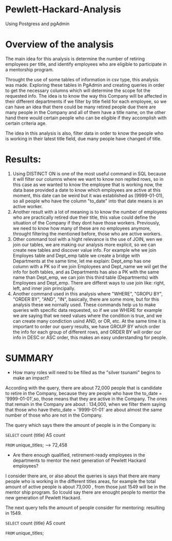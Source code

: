 # Pewlett-Hackard-Analysis
Using Postgress and pgAdmin
# Overview of the analysis
The main idea for this analysis is determine the number of retiring employees per title, and identify employees who are eligible to participate in a mentorship program.

Throught the use of  some tables of information in csv type,  this analysis was made. Exploring these tables in PgAdmin and creating queries in order to get the necessary columns which will determine the scope fot the requested info.
The idea is to know the way this Company will be affected in their different departments if we filter by title field for each employee, so we can have an idea that there could be many retired people due there are many people in the Company and all of them have a title name, on the other hand there would certain people who can be eligible if they accomplish with certain criteria age.

The idea in this analysis is also, filter data in order to know the people who is working in their latest title field, due many people have changed of title.

# Results:
1. Using DISTINCT ON is one of the most useful command in SQL  because it will filter our columns where we want to know non repited rows, so in this case as we wanted to know the employee that is working now, the data base provided a date to know which employees are active at this moment, this date can be weird but it was established as (9999-01-01), so all people who have the column "to_date" into that date means is an active worker.
2. Another result with a lot of meaning is to know the number of employees who are practically retired due their title, this value could define the situation of the Company if they dont have those workers. Previously, we need to know how many of these are no employees anymore, throught filtering the mentioned before, those who are active workers.
3. Other command tool with a hight relevance is the use of JOIN, wen we join our tables, we are making our analysis more explicit, so we can create new tables and discover value info. For example whe we join Employes table and Dept_emp table we create a bridge with Departments at the same time, let me explain: Dept_emp has one column with a PK so if we join Employees and Dept_name we wiil get the info for both tables, and as Departments has also a PK with the same name than Dept_emp, we can join this third table (Departments) with Employees and Dept_emp. There are differet ways to use join like: right, left, and inner join principally.
4. Another command used in this analysis where "WHERE", "GROPU BY", "ORDER BY", "AND", "IN", basically, there are some more, but for this analysis these we nornally used. These commands help us to make queries with specific data requested, so if we use WHERE for example we are saying that we need values where the condition is true, and we can create many condiction usind AND, or OR, etc. At the same time it is important to order our query results, we have GROUP BY which order the info for each group of different rows, and ORDER BY will order our info in DESC or ASC order, this makes an easy understanding for people.

# SUMMARY

* How many roles will need to be filled as the "silver tsunami" begins to make an impact?

According with the query, there are about 72,000 people that is candidate to retire in the Company, because they are people who have the to_date = '9999-01-01',so, those means that they are active in the Company. The ones that remain in the Company are about : 134,000, when we filter them saying that those who have theto_date = '9999-01-01' are about almost the same number of those who are not in the Company.

The query which says there the amount of people is in the Company  is:

`SELECT` count (title) AS count

`FROM` unique_titles; --> 72,458

* Are there enough qualified, retirement-ready employees in the departments to mentor the next generation of Pewlett Hackard employees?

I consider there are, or also about the queries is says that there are many people who is working in the different titles areas, for example the total amount of active people is about 73,000 , from those just 1549 will be in the mentor ship program. So Icould say there are enought people to mentor the new generation of Pewlett Hackard.

The next query tells the amount of people consider for mentoring: resulting in 1549.

`SELECT` count (title) AS count

`FROM` unique_titles;

